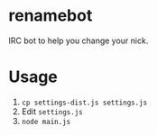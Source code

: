 renamebot
=========

IRC bot to help you change your nick.

Usage
=====

1. `cp settings-dist.js settings.js`
2. Edit `settings.js`
3. `node main.js`

